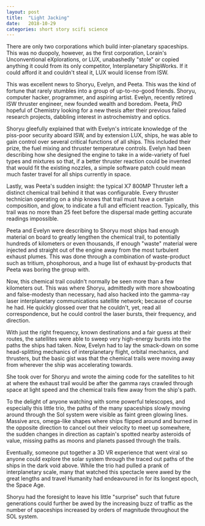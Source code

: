 ```yaml
---
layout: post
title:  "Light Jacking"
date:   2018-10-29
categories: short story scifi science
---
```


There are only two corporations which build inter-planetary spaceships. This was no duopoly, however, as the first
corporation, Lorain's Unconventional eXplorations, or LUX, unabashedly "stole" or copied anything it could from its
only competitor, Interplanetary ShipWorks. If it could afford it and couldn't steal it, LUX would license from ISW.

This was excellent news to Shoryu, Evelyn, and Peeta. This was the kind of fortune that rarely stumbles into a
group of up-to-no-good friends.  Shoryu, computer hacker, programmer, and aspiring artist. Evelyn, recently 
retired ISW thruster engineer, new founded wealth and boredom. Peeta, PhD hopeful of Chemistry looking for a new
thesis after their previous failed research projects, dabbling interest in astrochemistry and optics.

Shoryu gleefully explained that with Evelyn's intricate knowledge of the piss-poor security aboard ISW, and by extension LUX, ships, he was able to gain control over several critical functions of all ships. This included their prize, the fuel mixing
and thruster temperature controls. Evelyn had been describing how she designed the engine to take in a wide-variety
of fuel types and mixtures so that, if a better thruster reaction could be invented that would fit the existing nozzles,
a simple software patch could mean much faster travel for all ships currently in space.
 
Lastly, was Peeta's sudden insight: the typical X7 800MP Thruster left a distinct chemical trail behind it that was 
configurable. Every thruster technician operating on a ship knows that trail must have a certain composition, and glow, to indicate a full and efficient reaction. Typically, this trail was no more than 25 feet before the dispersal made getting
accurate readings impossible. 

Peeta and Evelyn were describing to Shoryu most ships had enough material on board to greatly lengthen the chemical 
trail, to potentially hundreds of kilometers or even thousands, if enough "waste" material were injected and straight out
of the engine away from the most turbulent exhaust plumes. This was done through a combination of waste-product such as
tritium, phosphorous, and a huge list of exhaust by-products that Peeta was boring the group with.

Now, this chemical trail couldn't normally be seen more than a few kilometers out. This was where Shoryu, admittedly
with more showboating and false-modesty than necessary, had also hacked into the gamma-ray laser interplanetary
communications satellite network; because of course he had. He quickly glossed over that he couldn't, yet, read all
correspondence, but he could control the laser bursts, their frequency, and direction.

With just the right frequency, known destinations and a fair guess at their routes, the satellites were able to sweep
very high-energy bursts into the paths the ships had taken. Now, Evelyn had to lay the smack-down on some head-splitting
 mechanics of interplanetary flight, orbital mechanics, and thrusters, but the basic gist was that the chemical 
 trails were moving away from wherever the ship was accelerating towards.
 
 She took over for Shoryu and wrote the aiming code for the satellites to hit at where the exhaust trail would be after the gamma rays crawled through space at light speed and the chemical trails flew away from the ship's path.
 
To the delight of anyone watching with some powerful telescopes, and especially this little trio, the paths
of the many spaceships slowly moving around through the Sol system were visible as faint green glowing lines. Massive arcs,
 omega-like shapes where ships flipped around and burned in the opposite direction to cancel out their velocity to 
 meet up somewhere, the sudden changes in direction as captain's spotted nearby asteroids of value, missing paths 
 as moons and planets passed through the trails.
 
Eventually, someone put together a 3D VR experience that went viral so anyone could explore the solar system through the traced out paths of the ships in the dark void above. While the trio had pulled a prank of interplanetary scale, many that watched this spectacle were awed by the great lengths and travel Humanity had endeavoured in for its longest epoch, the Space Age.

Shoryu had the foresight to leave his little "surprise" such that future generations could further be awed by the
 increasing buzz of traffic as the number of spaceships increased by orders of magnitude throughout the SOL system.

